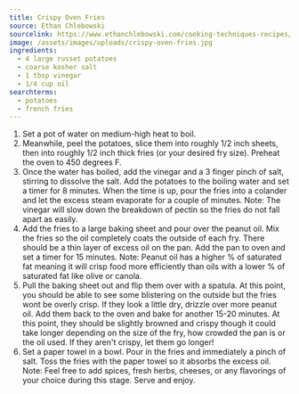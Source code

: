 ```yaml
---
title: Crispy Oven Fries
source: Ethan Chlebowski
sourcelink: https://www.ethanchlebowski.com/cooking-techniques-recipes/crispy-oven-fries
image: /assets/images/uploads/crispy-oven-fries.jpg
ingredients:
  - 4 large russet potatoes
  - coarse kosher salt
  - 1 tbsp vinegar
  - 1/4 cup oil
searchterms:
  - potatoes
  - french fries
---
```


1. Set a pot of water on medium-high heat to boil.
2. Meanwhile, peel the potatoes, slice them into roughly 1/2 inch sheets, then into roughly 1/2 inch thick fries (or your desired fry size). Preheat the oven to 450 degrees F.
3. Once the water has boiled, add the vinegar and a 3 finger pinch of salt, stirring to dissolve the salt. Add the potatoes to the boiling water and set a timer for 8 minutes. When the time is up, pour the fries into a colander and let the excess steam evaporate for a couple of minutes. Note: The vinegar will slow down the breakdown of pectin so the fries do not fall apart as easily.
4. Add the fries to a large baking sheet and pour over the peanut oil. Mix the fries so the oil completely coats the outside of each fry. There should be a thin layer of excess oil on the pan. Add the pan to oven and set a timer for 15 minutes. Note: Peanut oil has a higher % of saturated fat meaning it will crisp food more efficiently than oils with a lower % of saturated fat like olive or canola.
5. Pull the baking sheet out and flip them over with a spatula. At this point, you should be able to see some blistering on the outside but the fries wont be overly crisp. If they look a little dry, drizzle over more peanut oil. Add them back to the oven and bake for another 15-20 minutes. At this point, they should be slightly browned and crispy though it could take longer depending on the size of the fry, how crowded the pan is or the oil used. If they aren't crispy, let them go longer!
6. Set a paper towel in a bowl. Pour in the fries and immediately a pinch of salt. Toss the fries with the paper towel so it absorbs the excess oil. Note: Feel free to add spices, fresh herbs, cheeses, or any flavorings of your choice during this stage. Serve and enjoy.
